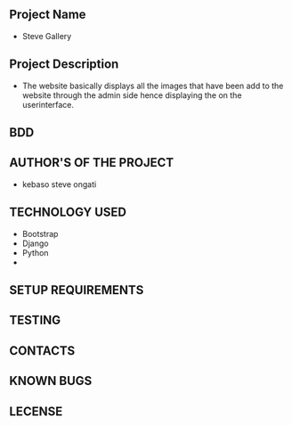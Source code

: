 ## Project Name
- Steve Gallery
## Project Description
- The website basically displays all the images that have been add to the website through the admin side hence displaying the on the userinterface.
## BDD

## AUTHOR'S OF THE PROJECT
- kebaso steve ongati
## TECHNOLOGY USED
- Bootstrap
- Django
- Python
- 

## SETUP REQUIREMENTS

## TESTING 

## CONTACTS 

## KNOWN BUGS

## LECENSE